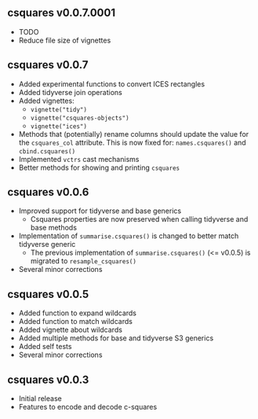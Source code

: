 csquares v0.0.7.0001
-------------

  * TODO
  * Reduce file size of vignettes

csquares v0.0.7
-------------

  * Added experimental functions to convert ICES rectangles
  * Added tidyverse join operations
  * Added vignettes:
    * `vignette("tidy")`
    * `vignette("csquares-objects")`
    * `vignette("ices")`
  * Methods that (potentially) rename columns should update the value for the `csquares_col` attribute.
    This is now fixed for: `names.csquares()` and `cbind.csquares()`
  * Implemented `vctrs` cast mechanisms
  * Better methods for showing and printing `csquares`

csquares v0.0.6
-------------

  * Improved support for tidyverse and base generics
    * Csquares properties are now preserved when calling tidyverse and base methods
  * Implementation of `summarise.csquares()` is changed to better match
    tidyverse generic
    * The previous implementation of `summarise.csquares()` (<= v0.0.5)
      is migrated to `resample_csquares()`
  * Several minor corrections

csquares v0.0.5
-------------

  * Added function to expand wildcards
  * Added function to match wildcards
  * Added vignette about wildcards
  * Added multiple methods for base and tidyverse S3 generics
  * Added self tests
  * Several minor corrections

csquares v0.0.3
-------------

  * Initial release
  * Features to encode and decode c-squares